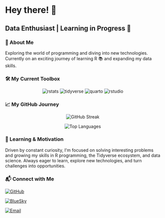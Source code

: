# Hey there! 👋

## Data Enthusiast | Learning in Progress 🚀

### 💬 About Me
Exploring the world of programming and diving into new technologies.
Currently on an exciting journey of learning R 📚 and expanding my data
skills.

### 🛠 My Current Toolbox

<div align="center">
<img src="https://img.shields.io/badge/RStats-8D33FF?logo=r&logoColor=white&style=for-the-badge" alt="rstats"/>
<img src="https://img.shields.io/badge/Tidyverse-1A162D?style=for-the-badge&logo=tidyverse&logoColor=white" alt="tidyverse"/>
<img src="https://img.shields.io/badge/Quarto-75AADB?style=for-the-badge&logo=quarto&logoColor=white" alt="quarto"/>
<img src="https://img.shields.io/badge/RStudio-75AADB?style=for-the-badge&logo=RStudio&logoColor=white" alt="rstudio"/>
</div>

### 📈 My GitHub Journey

<div align="center">
  
  ![GitHub Streak](https://github-readme-streak-stats.herokuapp.com/?user=rajodm&theme=default&hide_border=true)
  
  ![Top Languages](https://github-readme-stats.vercel.app/api/top-langs/?username=rajodm&layout=compact&hide_border=true)
</div>

### 🌱 Learning & Motivation
Driven by constant curiosity, I'm focused on solving interesting problems and growing my skills in R programming, the Tidyverse ecosystem, and data science. Always eager to learn, explore new technologies, and turn challenges into opportunities.

### 📬 Connect with Me
<div>

[![GitHub](https://img.shields.io/badge/GitHub-rajodm-black?style=for-the-badge&logo=github&logoColor=white)](https://github.com/rajodm)

[![BlueSky](https://img.shields.io/badge/BlueSky-rajodm-blue?style=for-the-badge&logo=bluesky&logoColor=white)](https://bsky.app/profile/rajodm.bsky.social)

[![Email](https://img.shields.io/badge/Email-rajoandry028@gmail.com-red?style=for-the-badge&logo=gmail&logoColor=white)](mailto:rajoandry028@gmail.com)
</div>
